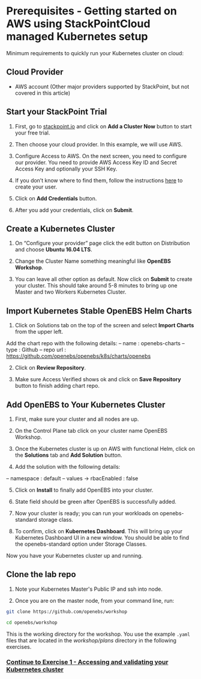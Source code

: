 # Prerequisites - Getting started on AWS using StackPointCloud managed Kubernetes setup 

Minimum requirements to quickly run your Kubernetes cluster on cloud:

## Cloud Provider
- AWS account (Other major providers supported by StackPoint, but not covered in this article)

## Start your StackPoint Trial

1. First, go to [stackpoint.io](https://stackpoint.io/) and click on **Add a Cluster Now** button to start your free trial.

2.  Then choose your cloud provider. In this example, we will use AWS.

3.  Configure Access to AWS. On the next screen, you need to configure our provider. You need to provide AWS Access Key ID and Secret Access Key and optionally your SSH Key.

4.  If you don’t know where to find them, follow the instructions [here](https://stackpointcloud.com/community/tutorial/how-to-create-auth-credentials-on-amazon-web-services-aws) to create your user.

5.  Click on **Add Credentials** button.

6.  After you add your credentials, click on **Submit**.

## Create a Kubernetes Cluster
1.  On “Configure your provider” page click the edit button on Distribution and choose **Ubuntu 16.04 LTS**.

2.  Change the Cluster Name something meaningful like **OpenEBS Workshop**.

3.  You can leave all other option as default. Now click on **Submit** to create your cluster. This should take around 5-8 minutes to bring up one Master and two Workers Kubernetes Cluster.

## Import Kubernetes Stable OpenEBS Helm Charts
1.  Click on Solutions tab on the top of the screen and select **Import Charts** from the upper left.

Add the chart repo with the following details:
– name : openebs-charts
– type : Github
– repo url : https://github.com/openebs/openebs/k8s/charts/openebs

2.  Click on **Review Repository**.

3.  Make sure Access Verified shows ok and click on **Save Repository** button to finish adding chart repo.

## Add OpenEBS to Your Kubernetes Cluster
1.  First, make sure your cluster and all nodes are up.

2.  On the Control Plane tab click on your cluster name OpenEBS Workshop.

3.  Once the Kubernetes cluster is up on AWS with functional Helm, click on the **Solutions** tab and **Add Solution** button.

4.  Add the solution with the following details:

– namespace : default
– values -> rbacEnabled : false

5.  Click on **Install** to finally add OpenEBS into your cluster.

6.  State field should be green after OpenEBS is successfully added.

7.  Now your cluster is ready; you can run your workloads on openebs-standard storage class.

8.  To confirm, click on **Kubernetes Dashboard**. This will bring up your Kubernetes Dashboard UI in a new window. You should be able to find the openebs-standard option under Storage Classes.

Now you have your Kubernetes cluster up and running.
   
## Clone the lab repo

1.  Note your Kubernetes Master's Public IP and ssh into node.

2.  Once you are on the master node, from your command line, run:
   
```bash   
git clone https://github.com/openebs/workshop

cd openebs/workshop
```

This is the working directory for the workshop. You use the example `.yaml` files that are located in the _workshop/plans_ directory in the following exercises.

### [Continue to Exercise 1 - Accessing and validating your Kubernetes cluster](../exercise-1/README.md)
